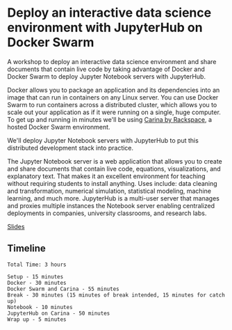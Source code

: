 # Deploy an interactive data science environment with JupyterHub on Docker Swarm

A workshop to deploy an interactive data science environment and share documents that contain live code by taking advantage of Docker and Docker Swarm to deploy Jupyter Notebook servers with JupyterHub.

Docker allows you to package an application and its dependencies into an image that can run in containers on any Linux server. You can use Docker Swarm to run containers across a distributed cluster, which allows you to scale out your application as if it were running on a single, huge computer. To get up and running in minutes we'll be using [Carina by Rackspace](https://getcarina.com/), a hosted Docker Swarm environment.

We'll deploy Jupyter Notebook servers with JupyterHub to put this distributed development stack into practice.

The Jupyter Notebook server is a web application that allows you to create and share documents that contain live code, equations, visualizations, and explanatory text. That makes it an excellent environment for teaching without requiring students to install anything. Uses include: data cleaning and transformation, numerical simulation, statistical modeling, machine learning, and much more. JupyterHub is a multi-user server that manages and proxies multiple instances the Notebook server enabling centralized deployments in companies, university classrooms, and research labs.

[Slides](http://everett-toews.github.io/jupyterhub-on-docker-swarm/slides/)

## Timeline

```
Total Time: 3 hours

Setup - 15 minutes
Docker - 30 minutes
Docker Swarm and Carina - 55 minutes
Break - 30 minutes (15 minutes of break intended, 15 minutes for catch up)
Notebook - 10 minutes
JupyterHub on Carina - 50 minutes
Wrap up - 5 minutes
```
